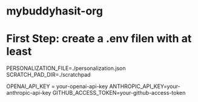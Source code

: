 # mybuddyhasit-org

# First Step: create a .env filen with at least

PERSONALIZATION_FILE=./personalization.json
SCRATCH_PAD_DIR=./scratchpad

OPENAI_API_KEY = your-openai-api-key
ANTHROPIC_API_KEY=your-anthropic-api-key
GITHUB_ACCESS_TOKEN=your-github-access-token

